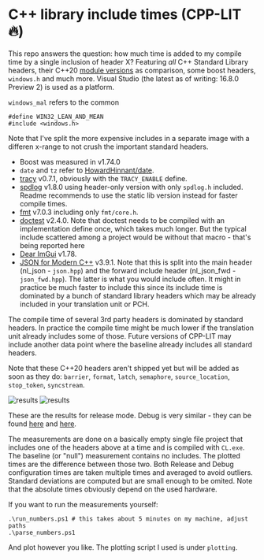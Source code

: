 # C++ library include times (CPP-LIT :fire:)
This repo answers the question: how much time is added to my compile time by a single inclusion of header X? Featuring *all* C++ Standard Library headers, their C++20 [module versions](https://docs.microsoft.com/en-us/cpp/cpp/modules-cpp?view=vs-2019) as comparison, some boost headers, `windows.h` and much more. Visual Studio (the latest as of writing: 16.8.0 Preview 2) is used as a platform.

`windows_mal` refers to the common
```
#define WIN32_LEAN_AND_MEAN
#include <windows.h>
```

Note that I've split the more expensive includes in a separate image with a differen x-range to not crush the important standard headers.

- Boost was measured in v1.74.0
- `date` and `tz` refer to [HowardHinnant/date](https://github.com/HowardHinnant/date).
- [tracy](https://github.com/wolfpld/tracy) v0.7.1, obviously with the `TRACY_ENABLE` define.
- [spdlog](https://github.com/gabime/spdlog) v1.8.0 using header-only version with only `spdlog.h` included. Readme recommends to use the static lib version instead for faster compile times.
- [fmt](https://github.com/fmtlib/fmt) v7.0.3 including only `fmt/core.h`.
- [doctest](https://github.com/onqtam/doctest) v2.4.0. Note that doctest needs to be compiled with an implementation define once, which takes much longer. But the typical include scattered among a project would be without that macro - that's being reported here
- [Dear ImGui](https://github.com/ocornut/imgui) v1.78.
- [JSON for Modern C++](https://github.com/nlohmann/json) v3.9.1. Note that this is split into the main header (nl_json - `json.hpp`) and the forward include header (nl_json_fwd - `json_fwd.hpp`). The latter is what you would include often. It might in practice be much faster to include this since its include time is dominated by a bunch of standard library headers which may be already included in your translation unit or PCH.

The compile time of several 3rd party headers is dominated by standard headers. In practice the compile time might be much lower if the translation unit already includes some of those. Future versions of CPP-LIT may include another data point where the baseline already includes all standard headers.

Note that these C++20 headers aren't shipped yet but will be added as soon as they do: `barrier`, `format`, `latch`, `semaphore`, `source_location`, `stop_token`, `syncstream`.

![results](http://s9w.io/cpp-lit/release.png)
![results](http://s9w.io/cpp-lit/expensive_release.png)

These are the results for release mode. Debug is very similar - they can be found [here](http://s9w.io/cpp-lit/debug.png) and [here](http://s9w.io/cpp-lit/expensive_debug.png).

The measurements are done on a basically empty single file project that includes one of the headers above at a time and is compiled with `CL.exe`. The baseline (or "null") measurement contains no includes. The plotted times are the difference between those two. Both Release and Debug configuration times are taken multiple times and averaged to avoid outliers. Standard deviations are computed but are small enough to be omited. Note that the absolute times obviously depend on the used hardware.

If you want to run the measurements yourself:
```
.\run_numbers.ps1 # this takes about 5 minutes on my machine, adjust paths
.\parse_numbers.ps1
```
And plot however you like. The plotting script I used is under `plotting`.
